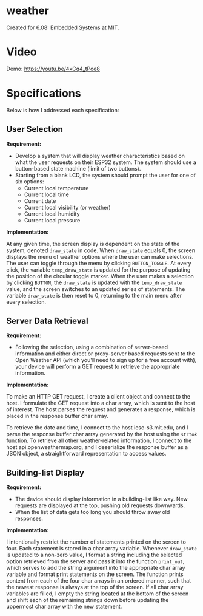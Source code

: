 # weather
Created for 6.08: Embedded Systems at MIT.

# Video

Demo: <a href="https://youtu.be/4xCq4_tPoe8" target="_blank">https://youtu.be/4xCq4_tPoe8</a>

# Specifications

Below is how I addressed each specification:

## User Selection

**Requirement:**

* Develop a system that will display weather characteristics based on what the user requests on their ESP32 system. The system should use a button-based state machine (limit of two buttons). 
* Starting from a blank LCD, the system should prompt the user for one of six options:
    * Current local temperature
    * Current local time
    * Current date
    * Current local visibility (or weather)
    * Current local humidity
    * Current local pressure

**Implementation:**

At any given time, the screen display is dependent on the state of the system, denoted `draw_state` in code. When `draw_state` equals 0, the screen displays the menu of weather options where the user can make selections.
The user can toggle through the menu by clicking `BUTTON_TOGGLE`. At every click, the variable `temp_draw_state` is updated for the purpose of updating the position of the circular toggle marker. When the user makes a selection by clicking `BUTTON`, 
the `draw_state` is updated with the `temp_draw_state` value, and the screen switches to an updated series of statements. The variable `draw_state` is then reset to 0, returning to the main menu after every selection.

## Server Data Retrieval

**Requirement:**

* Following the selection, using a combination of server-based information and either direct or proxy-server based requests sent to the Open Weather API (which you'll need to sign up for a free account with), your device will perform a GET request to retrieve the appropriate information.

**Implementation:**

To make an HTTP GET request, I create a client object and connect to the host. I formulate the GET request into a char array, which is sent to the host of interest. The host parses the request and generates a response, which is placed in the response buffer char array.

To retrieve the date and time, I connect to the host iesc-s3.mit.edu, and I parse the response buffer char array generated by the host using the `strtok` function.
To retrieve all other weather-related information, I connect to the host api.openweathermap.org, and I deserialize the response buffer as a JSON object, a straightforward representation to access values.

## Building-list Display

**Requirement:**

* The device should display information in a building-list like way. New requests are displayed at the top, pushing old requests downwards. 
* When the list of data gets too long you should throw away old responses.

**Implementation:**

I intentionally restrict the number of statements printed on the screen to four. Each statement is stored in a char array variable. Whenever `draw_state` is updated to a non-zero value, I format a string including the selected option retrieved from the server and pass it into the function
`print_out`, which serves to add the string argument into the appropriate char array variable and format print statements on the screen. The function prints content from each of the four char arrays in an ordered manner, such that the newest response is always at the top of the screen. If all char array variables are filled, I empty the string located at the bottom of the screen and shift
each of the remaining strings down before updating the uppermost char array with the new statement.
